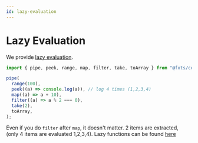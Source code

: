 ```yaml
---
id: lazy-evaluation
---
```


# Lazy Evaluation

We provide [lazy evaluation](https://en.wikipedia.org/wiki/Lazy_evaluation).

```ts
import { pipe, peek, range, map, filter, take, toArray } from "@fxts/core";

pipe(
  range(100),
  peek((a) => console.log(a)), // log 4 times (1,2,3,4)
  map((a) => a + 10),
  filter((a) => a % 2 === 0),
  take(2),
  toArray,
);
```

Even if you do `filter` after `map`, it doesn't matter. 2 items are extracted, (only 4 items are evaluated 1,2,3,4). Lazy functions can be found [here](https://fxts.dev/docs/index#lazy)
